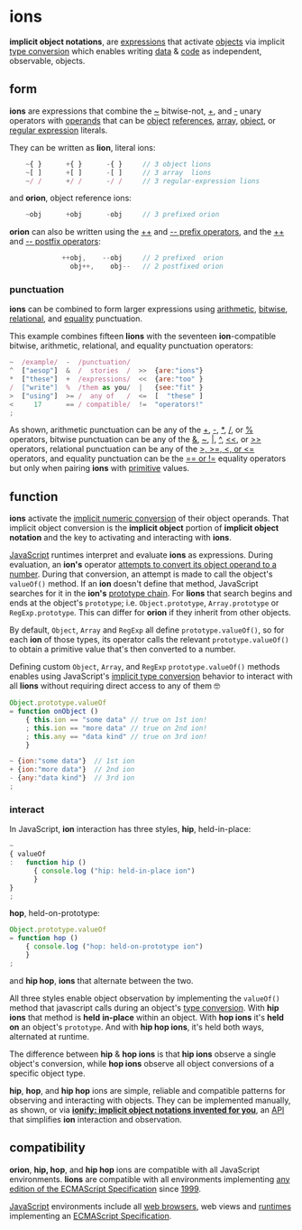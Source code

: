 # ions

**implicit object notations**, are
[expressions](https://en.wikipedia.org/wiki/Expression_(computer_science))
that activate [objects](https://en.wikipedia.org/wiki/Object_(computer_science))
via implicit [type conversion](https://en.wikipedia.org/wiki/Type_conversion)
which enables writing [data](https://en.wikipedia.org/wiki/Data_(computing)) &
[code](https://en.wikipedia.org/wiki/Source_code)
as independent, observable, objects.


## form

**ions** are expressions that combine the
[~](http://www.ecma-international.org/ecma-262/6.0/index.html#sec-bitwise-not-operator)
bitwise-not,
[+](http://www.ecma-international.org/ecma-262/6.0/index.html#sec-unary-plus-operator),
and [-](http://www.ecma-international.org/ecma-262/6.0/index.html#sec-unary-minus-operator)
unary operators with [operands](https://en.wikipedia.org/wiki/Operand#Computer_science)
that can be [object](http://www.ecma-international.org/ecma-262/6.0/index.html#sec-object-type)
[references](http://www.ecma-international.org/ecma-262/6.0/index.html#sec-reference-specification-type),
[array](http://www.ecma-international.org/ecma-262/6.0/index.html#sec-array-initializer),
[object](http://www.ecma-international.org/ecma-262/6.0/index.html#sec-object-initializer),
or
[regular expression](http://www.ecma-international.org/ecma-262/6.0/index.html#sec-literals-regular-expression-literals)
literals.

They can be written as **lion**, literal ions:

```javascript
    ~{ }      +{ }      -{ }     // 3 object lions
    ~[ ]      +[ ]      -[ ]     // 3 array  lions
    ~/ /      +/ /      -/ /     // 3 regular-expression lions
```
and **orion**, object reference ions:

```javascript
    ~obj      +obj      -obj     // 3 prefixed orion
```

**orion** can also be written using the
[++](http://www.ecma-international.org/ecma-262/6.0/index.html#sec-prefix-increment-operator)
and
[-- prefix operators](http://www.ecma-international.org/ecma-262/6.0/index.html#sec-prefix-decrement-operator),
and the
[++](http://www.ecma-international.org/ecma-262/6.0/index.html#sec-postfix-increment-operator)
and
[-- postfix operators](http://www.ecma-international.org/ecma-262/6.0/index.html#sec-postfix-decrement-operator):

```javascript
             ++obj,    --obj     // 2 prefixed  orion
               obj++,    obj--   // 2 postfixed orion
```

### punctuation

**ions** can be combined to form larger expressions using
[arithmetic](https://developer.mozilla.org/en-US/docs/Web/JavaScript/Guide/Expressions_and_Operators#Arithmetic_operators),
[bitwise](https://developer.mozilla.org/en-US/docs/Web/JavaScript/Guide/Expressions_and_Operators#Bitwise_operators),
[relational](https://developer.mozilla.org/en-US/docs/Web/JavaScript/Reference/Operators/Comparison_Operators#Relational_operators),
and
[equality](https://developer.mozilla.org/en-US/docs/Web/JavaScript/Reference/Operators/Comparison_Operators#Equality_operators)
punctuation.

This example combines fifteen **lions** with the seventeen **ion**-compatible bitwise, arithmetic, relational, and equality punctuation operators:

```javascript
~  /example/  -  /punctuation/
^  ["aesop"]  &  /  stories  /  >>  {are:"ions"}
*  ["these"]  +  /expressions/  <<  {are:"too" }
/  ["write"]  %  /them as you/  |   {see:"fit" }
>  ["using"]  >= /  any of   /  <=  [  "these" ]
<     17      == / compatible/  !=  "operators!"
;
```

As shown, arithmetic punctuation can be any of the
[+](http://www.ecma-international.org/ecma-262/6.0/index.html#sec-addition-operator-plus),
[-](http://www.ecma-international.org/ecma-262/6.0/index.html#sec-subtraction-operator-minus),
[*](http://www.ecma-international.org/ecma-262/6.0/index.html#sec-applying-the-mul-operator),
[/](http://www.ecma-international.org/ecma-262/6.0/index.html#sec-applying-the-div-operator), or
[%](http://www.ecma-international.org/ecma-262/6.0/index.html#sec-applying-the-mod-operator)
operators, bitwise punctuation can be any of the
[&](https://developer.mozilla.org/en-US/docs/Web/JavaScript/Reference/Operators/Bitwise_Operators#Bitwise_AND),
[~](http://www.ecma-international.org/ecma-262/6.0/index.html#sec-bitwise-not-operator),
[|](https://developer.mozilla.org/en-US/docs/Web/JavaScript/Reference/Operators/Bitwise_Operators#Bitwise_OR),
[^](https://developer.mozilla.org/en-US/docs/Web/JavaScript/Reference/Operators/Bitwise_Operators#Bitwise_XOR),
[<<](http://www.ecma-international.org/ecma-262/6.0/index.html#sec-left-shift-operator), or
[\>>](http://www.ecma-international.org/ecma-262/6.0/index.html#sec-signed-right-shift-operator)
operators, relational punctuation can be any of the
[&gt;, &gt;=, <, or <=](http://www.ecma-international.org/ecma-262/6.0/index.html#sec-relational-operators-runtime-semantics-evaluation)
operators, and equality punctuation can be the
[== or !=](http://www.ecma-international.org/ecma-262/6.0/index.html#sec-equality-operators-runtime-semantics-evaluation)
equality operators but only when pairing **ions** with
[primitive](https://en.m.wikipedia.org/wiki/Primitive_value)
values.


## function

**ions** activate the
[implicit numeric conversion](http://www.ecma-international.org/ecma-262/6.0/index.html#sec-tonumber)
of their object operands. That implicit object conversion is the **implicit
object** portion of **implicit object notation** and the key to activating and
interacting with **ions**.

[JavaScript](http://www.ecma-international.org/ecma-262/6.0/index.html#sec-overview)
runtimes interpret and evaluate **ions** as expressions. During evaluation, an **ion's** operator
[attempts to convert its object operand to a number](http://www.ecma-international.org/ecma-262/6.0/index.html#sec-toprimitive).
During that conversion, an attempt is made to call the object's `valueOf()`
method. If an **ion** doesn't define that method, JavaScript searches for
it in the **ion's**
[prototype chain](http://www.ecma-international.org/ecma-262/6.0/index.html#sec-objects).
For **lions** that search begins and ends at the object's
`prototype`; i.e. `Object.prototype`, `Array.prototype` or `RegExp.prototype`.
This can differ for **orion** if they inherit from other objects.

By default, `Object`, `Array` and `RegExp` all define `prototype.valueOf()`, so
for each **ion** of those types, its operator calls the relevant
`prototype.valueOf()` to obtain a primitive value that's then converted to a number.

Defining custom `Object`, `Array`, and
`RegExp` `prototype.valueOf()` methods enables using JavaScript's
[implicit type conversion](https://en.wikipedia.org/wiki/Type_conversion)
behavior to interact with all **lions** without requiring direct access to any of them 🤓

```javascript
Object.prototype.valueOf
= function onObject ()
    { this.ion == "some data" // true on 1st ion!
    ; this.ion == "more data" // true on 2nd ion!
    ; this.any == "data kind" // true on 3rd ion!
    }

~ {ion:"some data"}  // 1st ion
+ {ion:"more data"}  // 2nd ion
- {any:"data kind"}  // 3rd ion
;
```

### interact

In JavaScript, **ion** interaction has three styles, **hip**, held-in-place:

```javascript
~
{ valueOf
:   function hip ()
      { console.log ("hip: held-in-place ion")
      }
}
;
```

**hop**, held-on-prototype:

```javascript
Object.prototype.valueOf
= function hop ()
    { console.log ("hop: held-on-prototype ion")
    }
;
```

and **hip hop**, **ions** that alternate between the two.


All three styles enable object observation by implementing the `valueOf()`
method that javascript calls during an object's
[type conversion](http://www.ecma-international.org/ecma-262/6.0/index.html#sec-toprimitive).
With **hip ions** that method is **held** __in-place__ within an object. With
**hop ions** it's **held** __on__ an object's `prototype`. And with
**hip hop ions**, it's held both ways, alternated at runtime.

The difference between **hip** & **hop ions** is that **hip ions** observe a
single object's conversion, while **hop ions** observe all object conversions
of a specific object type.

**hip**, **hop**, and **hip hop** ions are simple, reliable and compatible
patterns for observing and interacting with objects. They can be implemented
manually, as shown, or via
[**ionify: implicit object notations invented for you**](http://github.com/ionify/ionify/),
an [API](https://en.wikipedia.org/wiki/Application_programming_interface)
that simplifies **ion** interaction and observation.


## compatibility

**orion**, **hip, hop**, and **hip hop** ions are compatible with all JavaScript
environments. **lions** are compatible with all environments implementing
[any edition of the ECMAScript Specification](http://www.ecma-international.org/publications/standards/Ecma-262-arch.htm)
since [1999](http://www.ecma-international.org/publications/files/ECMA-ST-ARCH/ECMA-262,%203rd%20edition,%20December%201999.pdf).

[JavaScript](http://www.ecma-international.org/publications/standards/Ecma-262.htm)
environments include all
[web browsers](https://en.wikipedia.org/wiki/Web_browser), web views and
[runtimes](http://en.wikipedia.org/wiki/JavaScript_engine) implementing an
[ECMAScript Specification](http://www.ecma-international.org/publications/standards/Ecma-262-arch.htm).
